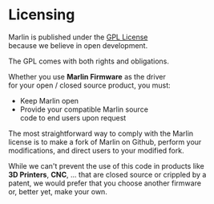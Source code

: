 
# Licensing

Marlin is published under the [GPL License][License] <br>
because we believe in open development.

The GPL comes with both rights and obligations.

Whether you use **Marlin Firmware** as the driver <br>
for your open / closed source product, you must:

- Keep Marlin open
- Provide your compatible Marlin source <br>
  code to end users upon request

The most straightforward way to comply with the Marlin <br>
license is to make a fork of Marlin on Github, perform your <br>
modifications, and direct users to your modified fork.

While we can't prevent the use of this code in products like <br>
**3D Printers**, **CNC**, ... that are closed source or crippled by a <br>
patent, we would prefer that you choose another firmware <br>
or, better yet, make your own.


<!----------------------------------------------------------------------------->

[License]: ../LICENSE